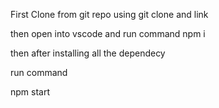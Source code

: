 First Clone from git repo using git clone and link

then open into vscode and run command
npm i

then after installing all the dependecy

run command

npm start
